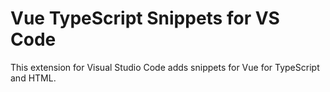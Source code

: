 # Vue TypeScript Snippets for VS Code

This extension for Visual Studio Code adds snippets for Vue for TypeScript and HTML.
